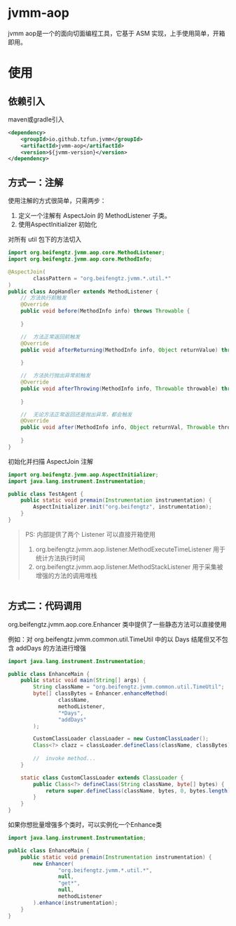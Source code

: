 # jvmm-aop

jvmm aop是一个的面向切面编程工具，它基于 ASM 实现，上手使用简单，开箱即用。

# 使用

## 依赖引入

maven或gradle引入
```xml
<dependency>
    <groupId>io.github.tzfun.jvmm</groupId>
    <artifactId>jvmm-aop</artifactId>
    <version>${jvmm-version}</version>
</dependency>
```

## 方式一：注解

使用注解的方式很简单，只需两步： 
1. 定义一个注解有 AspectJoin 的 MethodListener 子类。
2. 使用AspectInitializer 初始化

对所有 util 包下的方法切入
```java
import org.beifengtz.jvmm.aop.core.MethodListener;
import org.beifengtz.jvmm.aop.core.MethodInfo;

@AspectJoin(
        classPattern = "org.beifengtz.jvmm.*.util.*"
)
public class AopHandler extends MethodListener {
    // 方法执行前触发
    @Override
    public void before(MethodInfo info) throws Throwable {
        
    }

    //  方法正常返回前触发
    @Override
    public void afterReturning(MethodInfo info, Object returnValue) throws Throwable {
        
    }

    //  方法执行抛出异常前触发
    @Override
    public void afterThrowing(MethodInfo info, Throwable throwable) throws Throwable {
        
    }

    //  无论方法正常返回还是抛出异常，都会触发
    @Override
    public void after(MethodInfo info, Object returnVal, Throwable throwable) throws Throwable {
        
    }
}
```

初始化并扫描 AspectJoin 注解
```java
import org.beifengtz.jvmm.aop.AspectInitializer;
import java.lang.instrument.Instrumentation;

public class TestAgent {
    public static void premain(Instrumentation instrumentation) {
        AspectInitializer.init("org.beifengtz", instrumentation);
    }
}
```

> PS: 内部提供了两个 Listener 可以直接开箱使用
> 1. org.beifengtz.jvmm.aop.listener.MethodExecuteTimeListener 用于统计方法执行时间
> 2. org.beifengtz.jvmm.aop.listener.MethodStackListener 用于采集被增强的方法的调用堆栈

```java

```
## 方式二：代码调用

org.beifengtz.jvmm.aop.core.Enhancer 类中提供了一些静态方法可以直接使用

例如：对 org.beifengtz.jvmm.common.util.TimeUtil 中的以 Days 结尾但又不包含 addDays 的方法进行增强

```java
import java.lang.instrument.Instrumentation;

public class EnhanceMain {
    public static void main(String[] args) {
        String className = "org.beifengtz.jvmm.common.util.TimeUtil";
        byte[] classBytes = Enhancer.enhanceMethod(
                className,
                methodListener,
                "*Days",
                "addDays"
        );

        CustomClassLoader classLoader = new CustomClassLoader();
        Class<?> clazz = classLoader.defineClass(className, classBytes);
        
        //  invoke method...
    }

    static class CustomClassLoader extends ClassLoader {
        public Class<?> defineClass(String className, byte[] bytes) {
            return super.defineClass(className, bytes, 0, bytes.length);
        }
    }
}
```

如果你想批量增强多个类时，可以实例化一个Enhance类

```java
import java.lang.instrument.Instrumentation;

public class EnhanceMain {
    public static void premain(Instrumentation instrumentation) {
        new Enhancer(
                "org.beifengtz.jvmm.*.util.*",
                null,
                "get*",
                null,
                methodListener
        ).enhance(instrumentation);
    }
}
```
